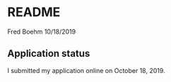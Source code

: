 README
================
Fred Boehm
10/18/2019

## Application status

I submitted my application online on October 18, 2019.
